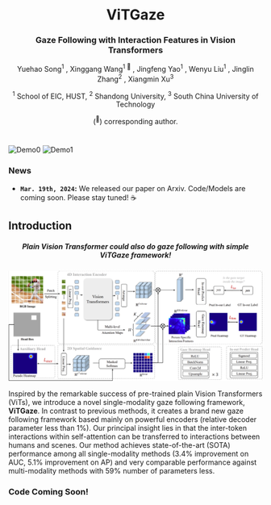 <div align="center">
<h1>ViTGaze</h1>
<h3>Gaze Following with Interaction Features in Vision Transformers</h3>

Yuehao Song<sup>1</sup> , Xinggang Wang<sup>1 :email:</sup> , Jingfeng Yao<sup>1</sup> , Wenyu Liu<sup>1</sup> , Jinglin Zhang<sup>2</sup> , Xiangmin Xu<sup>3</sup>

<sup>1</sup> School of EIC, HUST, <sup>2</sup> Shandong University, <sup>3</sup> South China University of Technology

(<sup>:email:</sup>) corresponding author.

<!-- ArXiv Preprint ([arXiv ](https://arxiv.org/abs/)) -->

<!-- [openreview ICLR'23](https://openreview.net/forum?id=k7p_YAO7yE), accepted as **ICLR Spotlight** -->

</div>

#
![Demo0](assets/demo0.gif)
![Demo1](assets/demo1.gif)
### News
* **`Mar. 19th, 2024`:** We released our paper on Arxiv. Code/Models are coming soon. Please stay tuned! ☕️


## Introduction
<div align="center"><h5>Plain Vision Transformer could also do gaze following with simple ViTGaze framework!</h5></div>

![framework](assets/pipeline.png "framework")

Inspired by the remarkable success of pre-trained plain Vision Transformers (ViTs), we introduce a novel single-modality gaze following framework, **ViTGaze**. In contrast to previous methods, it creates a brand new gaze following framework based mainly on powerful encoders (relative decoder parameter less than 1%). Our principal insight lies in that the inter-token interactions within self-attention can be transferred to interactions between humans and scenes. Our method achieves state-of-the-art (SOTA) performance among all single-modality methods (3.4% improvement on AUC, 5.1% improvement on AP) and very comparable performance against multi-modality methods with 59% number of parameters less.

<h3>Code Coming Soon!</h3>
